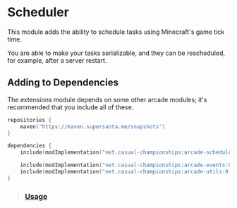 # Scheduler

This module adds the ability to schedule tasks using Minecraft's game tick time.

You are able to make your tasks serializable, and they can be rescheduled, for example,
after a server restart.

## Adding to Dependencies

The extensions module depends on some other arcade modules; it's recommended that you
include all of these.

```kts
repositories {
    maven("https://maven.supersanta.me/snapshots")
}

dependencies {
    include(modImplementation("net.casual-championships:arcade-scheduler:0.3.1-alpha.18+1.21.3")!!)

    include(modImplementation("net.casual-championships:arcade-events:0.3.1-alpha.18+1.21.3")!!)
    include(modImplementation("net.casual-championships:arcade-utils:0.3.1-alpha.18+1.21.3")!!)
}
```

> ### [Usage](./usage.md)